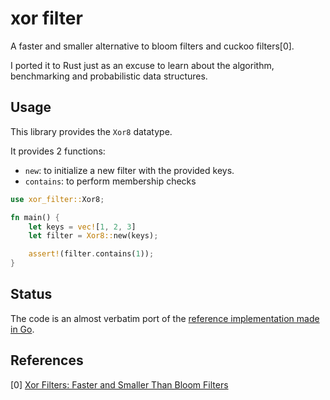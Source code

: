 # xor filter

A faster and smaller alternative to bloom filters and cuckoo filters[0].

I ported it to Rust just as an excuse to learn about the algorithm, benchmarking and probabilistic data structures.

## Usage

This library provides the `Xor8` datatype.

It provides 2 functions:

* `new`: to initialize a new filter with the provided keys.
* `contains`: to perform membership checks

```rust
use xor_filter::Xor8;

fn main() {
    let keys = vec![1, 2, 3]
    let filter = Xor8::new(keys);

    assert!(filter.contains(1));
}
```

## Status

The code is an almost verbatim port of the [reference implementation made in Go](https://github.com/FastFilter/xorfilter/blob/master/xorfilter.go).

## References

[0] [Xor Filters: Faster and Smaller Than Bloom Filters](https://lemire.me/blog/2019/12/19/xor-filters-faster-and-smaller-than-bloom-filters/)
